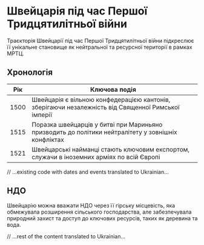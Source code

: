 # Швейцарія під час Першої Тридцятилітньої війни

Траєкторія Швейцарії під час Першої Тридцятилітньої війни підкреслює її унікальне становище як нейтральної та ресурсної території в рамках МРТЦ.

## Хронологія

| Рік  | Ключова подія                                                                                       |
| ---- | --------------------------------------------------------------------------------------------------- |
| 1500 | Швейцарія є вільною конфедерацією кантонів, зберігаючи незалежність від Священної Римської імперії  |
| 1515 | Поразка швейцарців у битві при Мариньяно призводить до політики нейтралітету у зовнішніх конфліктах |
| 1521 | Швейцарські найманці стають ключовим експортом, служачи в іноземних арміях по всій Європі           |

// ...existing code with dates and events translated to Ukrainian...

## НДО

Швейцарію можна вважати НДО через її гірську місцевість, яка обмежувала розширення сільського господарства, але забезпечувала природний захист та доступ до ключових ресурсів, таких як деревина та вода.

// ...rest of the content translated to Ukrainian...
